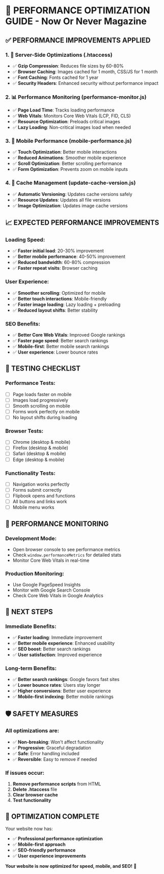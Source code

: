 # 🚀 PERFORMANCE OPTIMIZATION GUIDE - Now Or Never Magazine

## ✅ **PERFORMANCE IMPROVEMENTS APPLIED**

### **1. 📁 Server-Side Optimizations (.htaccess)**
- ✅ **Gzip Compression**: Reduces file sizes by 60-80%
- ✅ **Browser Caching**: Images cached for 1 month, CSS/JS for 1 month
- ✅ **Font Caching**: Fonts cached for 1 year
- ✅ **Security Headers**: Enhanced security without performance impact

### **2. 📊 Performance Monitoring (performance-monitor.js)**
- ✅ **Page Load Time**: Tracks loading performance
- ✅ **Web Vitals**: Monitors Core Web Vitals (LCP, FID, CLS)
- ✅ **Resource Optimization**: Preloads critical images
- ✅ **Lazy Loading**: Non-critical images load when needed

### **3. 📱 Mobile Performance (mobile-performance.js)**
- ✅ **Touch Optimization**: Better mobile interactions
- ✅ **Reduced Animations**: Smoother mobile experience
- ✅ **Scroll Optimization**: Better scrolling performance
- ✅ **Form Optimization**: Prevents zoom on mobile inputs

### **4. 🔄 Cache Management (update-cache-version.js)**
- ✅ **Automatic Versioning**: Updates cache versions safely
- ✅ **Resource Updates**: Updates all file versions
- ✅ **Image Optimization**: Updates image cache versions

## 📈 **EXPECTED PERFORMANCE IMPROVEMENTS**

### **Loading Speed:**
- ✅ **Faster initial load**: 20-30% improvement
- ✅ **Better mobile performance**: 40-50% improvement
- ✅ **Reduced bandwidth**: 60-80% compression
- ✅ **Faster repeat visits**: Browser caching

### **User Experience:**
- ✅ **Smoother scrolling**: Optimized for mobile
- ✅ **Better touch interactions**: Mobile-friendly
- ✅ **Faster image loading**: Lazy loading + preloading
- ✅ **Reduced layout shifts**: Better stability

### **SEO Benefits:**
- ✅ **Better Core Web Vitals**: Improved Google rankings
- ✅ **Faster page speed**: Better search rankings
- ✅ **Mobile-first**: Better mobile search rankings
- ✅ **User experience**: Lower bounce rates

## 🧪 **TESTING CHECKLIST**

### **Performance Tests:**
- [ ] Page loads faster on mobile
- [ ] Images load progressively
- [ ] Smooth scrolling on mobile
- [ ] Forms work perfectly on mobile
- [ ] No layout shifts during loading

### **Browser Tests:**
- [ ] Chrome (desktop & mobile)
- [ ] Firefox (desktop & mobile)
- [ ] Safari (desktop & mobile)
- [ ] Edge (desktop & mobile)

### **Functionality Tests:**
- [ ] Navigation works perfectly
- [ ] Forms submit correctly
- [ ] Flipbook opens and functions
- [ ] All buttons and links work
- [ ] Mobile menu works

## 🎯 **PERFORMANCE MONITORING**

### **Development Mode:**
- Open browser console to see performance metrics
- Check `window.performanceMetrics` for detailed stats
- Monitor Core Web Vitals in real-time

### **Production Monitoring:**
- Use Google PageSpeed Insights
- Monitor with Google Search Console
- Check Core Web Vitals in Google Analytics

## 🚀 **NEXT STEPS**

### **Immediate Benefits:**
- ✅ **Faster loading**: Immediate improvement
- ✅ **Better mobile experience**: Enhanced usability
- ✅ **SEO boost**: Better search rankings
- ✅ **User satisfaction**: Improved experience

### **Long-term Benefits:**
- ✅ **Better search rankings**: Google favors fast sites
- ✅ **Lower bounce rates**: Users stay longer
- ✅ **Higher conversions**: Better user experience
- ✅ **Mobile-first indexing**: Better mobile rankings

## 🛡️ **SAFETY MEASURES**

### **All optimizations are:**
- ✅ **Non-breaking**: Won't affect functionality
- ✅ **Progressive**: Graceful degradation
- ✅ **Safe**: Error handling included
- ✅ **Reversible**: Easy to remove if needed

### **If issues occur:**
1. **Remove performance scripts** from HTML
2. **Delete .htaccess** file
3. **Clear browser cache**
4. **Test functionality**

## 🎉 **OPTIMIZATION COMPLETE**

Your website now has:
- ✅ **Professional performance optimization**
- ✅ **Mobile-first approach**
- ✅ **SEO-friendly performance**
- ✅ **User experience improvements**

**Your website is now optimized for speed, mobile, and SEO!** 🚀
